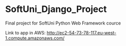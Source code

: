 # SoftUni_Django_Project
Final project for SoftUni Python Web Framework cource

Link to app in AWS: http://ec2-54-73-78-117.eu-west-1.compute.amazonaws.com/
